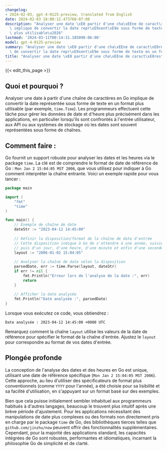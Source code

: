 ```yaml
---
changelog:
- 2024-02-03, gpt-4-0125-preview, translated from English
date: 2024-02-03 18:00:12.473760-07:00
description: "Analyser une date \xE0 partir d'une cha\xEEne de caract\xE8res en Go\
  \ implique de convertir la date repr\xE9sent\xE9e sous forme de texte en un format\
  \ plus utilisable\u2026"
lastmod: '2024-03-11T00:14:31.185098-06:00'
model: gpt-4-0125-preview
summary: "Analyser une date \xE0 partir d'une cha\xEEne de caract\xE8res en Go implique\
  \ de convertir la date repr\xE9sent\xE9e sous forme de texte en un format plus utilisable\u2026"
title: "Analyser une date \xE0 partir d'une cha\xEEne de caract\xE8res"
---
```


{{< edit_this_page >}}

## Quoi et pourquoi ?

Analyser une date à partir d'une chaîne de caractères en Go implique de convertir la date représentée sous forme de texte en un format plus utilisable (par exemple, `time.Time`). Les programmeurs effectuent cette tâche pour gérer les données de date et d'heure plus précisément dans les applications, en particulier lorsqu'ils sont confrontés à l'entrée utilisateur, aux API ou aux systèmes de stockage où les dates sont souvent représentées sous forme de chaînes.

## Comment faire :

Go fournit un support robuste pour analyser les dates et les heures via le package `time`. La clé est de comprendre le format de date de référence de Go : `Mon Jan 2 15:04:05 MST 2006`, que vous utilisez pour indiquer à Go comment interpréter la chaîne entrante. Voici un exemple rapide pour vous lancer :

```go
package main

import (
	"fmt"
	"time"
)

func main() {
	// Exemple de chaîne de date
	dateStr := "2023-04-12 14:45:00"
	
	// Définir la disposition/format de la chaîne de date d'entrée
	// Cette disposition indique à Go de s'attendre à une année, suivie d'un mois,
	// puis d'un jour, d'une heure, d'une minute et enfin d'une seconde
	layout := "2006-01-02 15:04:05"
	
	// Analyser la chaîne de date selon la disposition
	parsedDate, err := time.Parse(layout, dateStr)
	if err != nil {
		fmt.Println("Erreur lors de l'analyse de la date :", err)
		return
	}
	
	// Afficher la date analysée
	fmt.Println("Date analysée :", parsedDate)
}
```

Lorsque vous exécutez ce code, vous obtiendrez :

```
Date analysée : 2023-04-12 14:45:00 +0000 UTC
```

Remarquez comment la chaîne `layout` utilise les valeurs de la date de référence pour spécifier le format de la chaîne d'entrée. Ajustez le `layout` pour correspondre au format de vos dates d'entrée.

## Plongée profonde

La conception de l'analyse des dates et des heures en Go est unique, utilisant une date de référence spécifique (`Mon Jan 2 15:04:05 MST 2006`). Cette approche, au lieu d'utiliser des spécificateurs de format plus conventionnels (comme `YYYY` pour l'année), a été choisie pour sa lisibilité et sa facilité d'utilisation, en s'appuyant sur un format basé sur des exemples.

Bien que cela puisse initialement sembler inhabituel aux programmeurs habitués à d'autres langages, beaucoup le trouvent plus intuitif après une brève période d'ajustement. Pour les applications nécessitant des manipulations de date plus complexes ou des formats non directement pris en charge par le package `time` de Go, des bibliothèques tierces telles que `github.com/jinzhu/now` peuvent offrir des fonctionnalités supplémentaires. Cependant, pour la majorité des applications standard, les capacités intégrées de Go sont robustes, performantes et idiomatiques, incarnant la philosophie Go de simplicité et de clarté.
